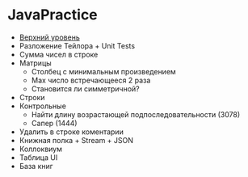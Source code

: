 # JavaPractice
- [Верхний уровень](https://github.com/KristianKuznetsov/top-levelInformationRepository/blob/main/README.md)
- Разложение Тейлора + Unit Tests
- Сумма чисел в строке
- Матрицы
   - Столбец с минимальным произведением
   - Max число встречающееся 2 раза
   - Становится ли симметричной?
- Строки
- Контрольные
   - Найти длину возрастающей подпоследовательности (3078)
   - Сапер (1444)
- Удалить в строке коментарии
- Книжная полка + Stream + JSON
- Коллоквиум 
- Таблица UI
- База книг
